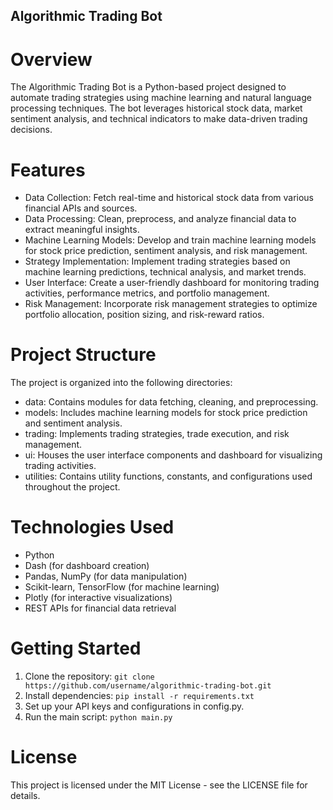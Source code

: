 ## Algorithmic Trading Bot
# Overview
The Algorithmic Trading Bot is a Python-based project designed to automate trading strategies using machine learning and natural language processing techniques. The bot leverages historical stock data, market sentiment analysis, and technical indicators to make data-driven trading decisions.

# Features
- Data Collection: Fetch real-time and historical stock data from various financial APIs and sources.
- Data Processing: Clean, preprocess, and analyze financial data to extract meaningful insights.
- Machine Learning Models: Develop and train machine learning models for stock price prediction, sentiment analysis, and risk management.
- Strategy Implementation: Implement trading strategies based on machine learning predictions, technical analysis, and market trends.
- User Interface: Create a user-friendly dashboard for monitoring trading activities, performance metrics, and portfolio management.
- Risk Management: Incorporate risk management strategies to optimize portfolio allocation, position sizing, and risk-reward ratios.

# Project Structure
The project is organized into the following directories:
- data: Contains modules for data fetching, cleaning, and preprocessing.
- models: Includes machine learning models for stock price prediction and sentiment analysis.
- trading: Implements trading strategies, trade execution, and risk management.
- ui: Houses the user interface components and dashboard for visualizing trading activities.
- utilities: Contains utility functions, constants, and configurations used throughout the project.

# Technologies Used
- Python
- Dash (for dashboard creation)
- Pandas, NumPy (for data manipulation)
- Scikit-learn, TensorFlow (for machine learning)
- Plotly (for interactive visualizations)
- REST APIs for financial data retrieval

# Getting Started
1. Clone the repository:
```git clone https://github.com/username/algorithmic-trading-bot.git```
2. Install dependencies:
```pip install -r requirements.txt```
3. Set up your API keys and configurations in config.py.
4. Run the main script:
```python main.py```

# License
This project is licensed under the MIT License - see the LICENSE file for details.



